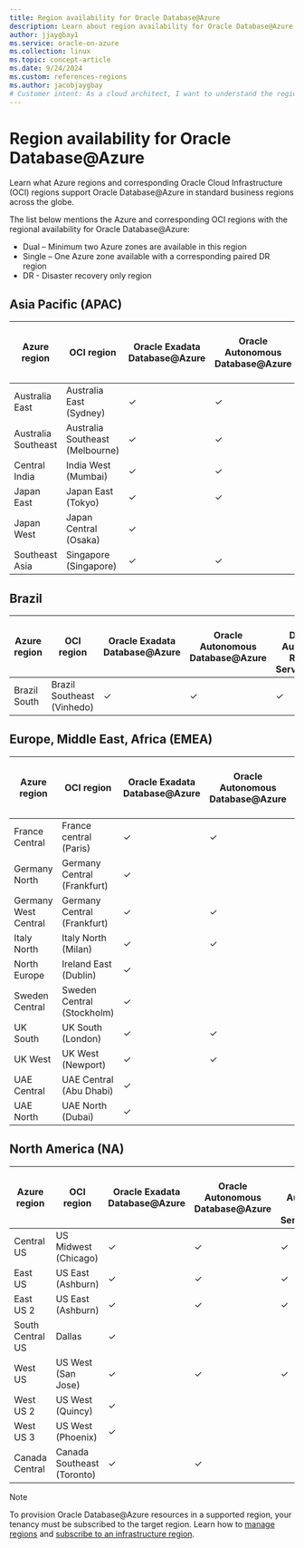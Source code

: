 ```yaml
---
title: Region availability for Oracle Database@Azure
description: Learn about region availability for Oracle Database@Azure.
author: jjaygbay1
ms.service: oracle-on-azure
ms.collection: linux
ms.topic: concept-article
ms.date: 9/24/2024
ms.custom: references-regions
ms.author: jacobjaygbay
# Customer intent: As a cloud architect, I want to understand the regional availability of Oracle Database services on Azure, so that I can plan the deployment of these databases in the appropriate locations for optimal performance and disaster recovery.
---
```


# Region availability for Oracle Database@Azure

Learn what Azure regions and corresponding Oracle Cloud Infrastructure (OCI) regions support Oracle Database@Azure in standard business regions across the globe.

The list below mentions the Azure and corresponding OCI regions with the regional availability for Oracle Database@Azure:

- Dual – Minimum two Azure zones are available in this region
- Single – One Azure zone available with a corresponding paired DR region
- DR - Disaster recovery only region

## Asia Pacific (APAC)

| Azure region   | OCI region   | Oracle Exadata Database@Azure | Oracle Autonomous Database@Azure | Oracle Database Autonomous Recovery Service@Azure | Exadata Database Service on Exascale Infrastructure@Azure | BaseDB | Regional Availability |
| -------------- | ----------------------- | ----------------------------- | -------------------------------- | -------- |---------|---------|---------|
| Australia East | Australia East (Sydney) | ✓         | ✓      | ✓ |✓ |Preview available |  Dual   |
| Australia Southeast | Australia Southeast (Melbourne) | ✓        | ✓ | | |  |   Single   |
| Central India | India West (Mumbai) | ✓  | ✓ | | |  |   Single   |
| Japan East | Japan East (Tokyo) | ✓         | ✓  | ✓ | ✓ |Preview available |   Dual   |
| Japan West | Japan Central (Osaka) | ✓  | | | |  |   Single   |
| Southeast Asia |Singapore (Singapore) | ✓         | ✓      | ✓ | | |  Dual   |



## Brazil

| Azure region | OCI region                 | Oracle Exadata Database@Azure | Oracle Autonomous Database@Azure | Oracle Database Autonomous Recovery Service@Azure | Exadata Database Service on Exascale Infrastructure@Azure | BaseDB | Regional Availability |
| ------------ | -------------------------- | ----------------------------- | -------------------------------- | ------------------------------------------------- | --------------------------------------------------------- | ------ | --------------------- |
| Brazil South | Brazil Southeast (Vinhedo) | ✓                             | ✓                                | ✓                                                 | ✓                                                         |        | Dual                  |

## Europe, Middle East, Africa (EMEA)

|Azure region |OCI region  | Oracle Exadata Database@Azure | Oracle Autonomous Database@Azure | Oracle Database Autonomous Recovery Service@Azure| Exadata Database Service on Exascale Infrastructure@Azure | BaseDB | Regional Availability |
|------------|--|--------------------------|------------------------------| ------| ---- | ---- |----|
| France Central       |France central (Paris) | ✓   | ✓ | ✓ | | |  Dual |
| Germany North |Germany Central (Frankfurt) | ✓  | | | |  |   Single    |
| Germany West Central |Germany Central (Frankfurt) |  ✓  | ✓ | ✓| ✓| Preview available | Dual |
| Italy North          | Italy North (Milan)   | ✓   | ✓   |✓ |✓ | Preview available | Dual |
| North Europe | Ireland East (Dublin) | ✓  | | | |  |   Single   |
| Sweden Central | 	Sweden Central (Stockholm) | ✓  | | | |  |   Dual    |
| UK South             | UK South (London)   | ✓   | ✓   | ✓ | ✓| Preview available | Dual|
| UK West | UK West (Newport)	   | ✓   | ✓  | | ✓| |  Single |
| UAE Central | UAE Central (Abu Dhabi) | ✓  | | | |  |   Single    |
| UAE North | UAE North (Dubai) | ✓  | | | |  |   Single    |

## North America (NA)

| Azure region     | OCI region                 | Oracle Exadata Database@Azure | Oracle Autonomous Database@Azure | Oracle Database Autonomous Recovery Service@Azure | Exadata Database Service on Exascale Infrastructure@Azure | BaseDB            | Regional Availability |
| ---------------- | -------------------------- | ----------------------------- | -------------------------------- | ------------------------------------------------- | --------------------------------------------------------- | ----------------- | --------------------- |
| Central US       | US Midwest (Chicago)       | ✓                             | ✓                                | ✓                                                 |                                                           |                   | Dual                  |
| East US          | US East (Ashburn)          | ✓                             | ✓                                | ✓                                                 | ✓                                                         | Preview available | Dual                  |
| East US 2        | US East (Ashburn)          | ✓                             | ✓                                | ✓                                                 |                                                           |                   | Dual                  |
| South Central US | Dallas                     | ✓                             |                                  |                                                   |                                                           |                   | Dual                  |
| West US          | US West (San Jose)         | ✓                             | ✓                                | ✓                                                 |                                                           | Preview available | Single                |
| West US 2        | US West (Quincy)           | ✓                             |                                  |                                                   |                                                           |                   | Single                |
| West US 3        | US West (Phoenix)          | ✓                             |                                  |                                                   |                                                           |                   | Single                |
| Canada Central   | Canada Southeast (Toronto) | ✓                             | ✓                                |                                                   | ✓                                                         |                   | Dual                  |

> [!NOTE]
> To provision Oracle Database@Azure resources in a supported region, your tenancy must be subscribed to the target region. Learn how to [manage regions](https://docs.oracle.com/iaas/Content/Identity/regions/managingregions.htm#Managing_Regions) and [subscribe to an infrastructure region](https://docs.oracle.com/iaas/Content/Identity/regions/To_subscribe_to_an_infrastructure_region.htm#subscribe).

